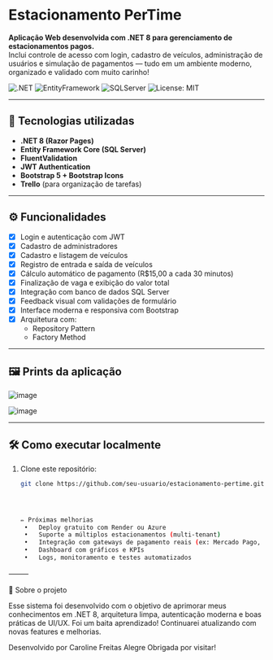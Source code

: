 # Estacionamento PerTime

**Aplicação Web desenvolvida com .NET 8 para gerenciamento de estacionamentos pagos.**  
Inclui controle de acesso com login, cadastro de veículos, administração de usuários e simulação de pagamentos — tudo em um ambiente moderno, organizado e validado com muito carinho!

![.NET](https://img.shields.io/badge/.NET-8.0-blueviolet)
![EntityFramework](https://img.shields.io/badge/EntityFrameworkCore-8.0-success)
![SQLServer](https://img.shields.io/badge/Database-SQLServer-lightgrey)
![License: MIT](https://img.shields.io/badge/License-MIT-yellow.svg)

---

## 🚀 Tecnologias utilizadas

- **.NET 8 (Razor Pages)**
- **Entity Framework Core (SQL Server)**
- **FluentValidation**
- **JWT Authentication**
- **Bootstrap 5 + Bootstrap Icons**
- **Trello** (para organização de tarefas)

---

## ⚙️ Funcionalidades

- [x] Login e autenticação com JWT  
- [x] Cadastro de administradores  
- [x] Cadastro e listagem de veículos  
- [x] Registro de entrada e saída de veículos  
- [x] Cálculo automático de pagamento (R$15,00 a cada 30 minutos)  
- [x] Finalização de vaga e exibição do valor total  
- [x] Integração com banco de dados SQL Server  
- [x] Feedback visual com validações de formulário  
- [x] Interface moderna e responsiva com Bootstrap  
- [x] Arquitetura com:
  - Repository Pattern
  - Factory Method

---

## 🖼 Prints da aplicação
![image](https://github.com/user-attachments/assets/6bd6af19-af0d-413e-9529-dbc5856225db)


![image](https://github.com/user-attachments/assets/6d4e97c7-3190-4800-9691-9c3b706bc041)

---

## 🛠 Como executar localmente

1. Clone este repositório:
   ```bash
   git clone https://github.com/seu-usuario/estacionamento-pertime.git




   ✏️ Próximas melhorias
	•	Deploy gratuito com Render ou Azure
	•	Suporte a múltiplos estacionamentos (multi-tenant)
	•	Integração com gateways de pagamento reais (ex: Mercado Pago, Stripe)
	•	Dashboard com gráficos e KPIs
	•	Logs, monitoramento e testes automatizados

⸻

🧠 Sobre o projeto

Esse sistema foi desenvolvido com o objetivo de aprimorar meus conhecimentos em .NET 8, arquitetura limpa, autenticação moderna e boas práticas de UI/UX.
Foi um baita aprendizado! Continuarei atualizando com novas features e melhorias.


Desenvolvido por Caroline Freitas Alegre
Obrigada por visitar!
